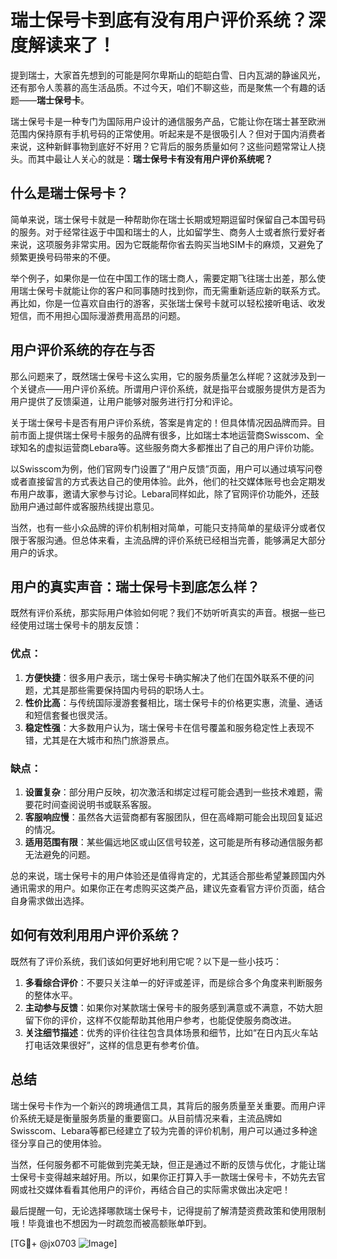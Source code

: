 # 瑞士保号卡到底有没有用户评价系统？深度解读来了！

提到瑞士，大家首先想到的可能是阿尔卑斯山的皑皑白雪、日内瓦湖的静谧风光，还有那令人羡慕的高生活品质。不过今天，咱们不聊这些，而是聚焦一个有趣的话题——**瑞士保号卡**。

瑞士保号卡是一种专门为国际用户设计的通信服务产品，它能让你在瑞士甚至欧洲范围内保持原有手机号码的正常使用。听起来是不是很吸引人？但对于国内消费者来说，这种新鲜事物到底好不好用？它背后的服务质量如何？这些问题常常让人挠头。而其中最让人关心的就是：**瑞士保号卡有没有用户评价系统呢？**

## 什么是瑞士保号卡？

简单来说，瑞士保号卡就是一种帮助你在瑞士长期或短期逗留时保留自己本国号码的服务。对于经常往返于中国和瑞士的人，比如留学生、商务人士或者旅行爱好者来说，这项服务非常实用。因为它既能帮你省去购买当地SIM卡的麻烦，又避免了频繁更换号码带来的不便。

举个例子，如果你是一位在中国工作的瑞士商人，需要定期飞往瑞士出差，那么使用瑞士保号卡就能让你的客户和同事随时找到你，而无需重新适应新的联系方式。再比如，你是一位喜欢自由行的游客，买张瑞士保号卡就可以轻松接听电话、收发短信，而不用担心国际漫游费用高昂的问题。

## 用户评价系统的存在与否

那么问题来了，既然瑞士保号卡这么实用，它的服务质量怎么样呢？这就涉及到一个关键点——用户评价系统。所谓用户评价系统，就是指平台或服务提供方是否为用户提供了反馈渠道，让用户能够对服务进行打分和评论。

关于瑞士保号卡是否有用户评价系统，答案是肯定的！但具体情况因品牌而异。目前市面上提供瑞士保号卡服务的品牌有很多，比如瑞士本地运营商Swisscom、全球知名的虚拟运营商Lebara等。这些服务商大多都推出了自己的用户评价功能。

以Swisscom为例，他们官网专门设置了“用户反馈”页面，用户可以通过填写问卷或者直接留言的方式表达自己的使用体验。此外，他们的社交媒体账号也会定期发布用户故事，邀请大家参与讨论。Lebara同样如此，除了官网评价功能外，还鼓励用户通过邮件或客服热线提出意见。

当然，也有一些小众品牌的评价机制相对简单，可能只支持简单的星级评分或者仅限于客服沟通。但总体来看，主流品牌的评价系统已经相当完善，能够满足大部分用户的诉求。

## 用户的真实声音：瑞士保号卡到底怎么样？

既然有评价系统，那实际用户体验如何呢？我们不妨听听真实的声音。根据一些已经使用过瑞士保号卡的朋友反馈：

### 优点：
1. **方便快捷**：很多用户表示，瑞士保号卡确实解决了他们在国外联系不便的问题，尤其是那些需要保持国内号码的职场人士。
2. **性价比高**：与传统国际漫游套餐相比，瑞士保号卡的价格更实惠，流量、通话和短信套餐也很灵活。
3. **稳定性强**：大多数用户认为，瑞士保号卡在信号覆盖和服务稳定性上表现不错，尤其是在大城市和热门旅游景点。

### 缺点：
1. **设置复杂**：部分用户反映，初次激活和绑定过程可能会遇到一些技术难题，需要花时间查阅说明书或联系客服。
2. **客服响应慢**：虽然各大运营商都有客服团队，但在高峰期可能会出现回复延迟的情况。
3. **适用范围有限**：某些偏远地区或山区信号较差，这可能是所有移动通信服务都无法避免的问题。

总的来说，瑞士保号卡的用户体验还是值得肯定的，尤其适合那些希望兼顾国内外通讯需求的用户。如果你正在考虑购买这类产品，建议先查看官方评价页面，结合自身需求做出选择。

## 如何有效利用用户评价系统？

既然有了评价系统，我们该如何更好地利用它呢？以下是一些小技巧：

1. **多看综合评价**：不要只关注单一的好评或差评，而是综合多个角度来判断服务的整体水平。
2. **主动参与反馈**：如果你对某款瑞士保号卡的服务感到满意或不满意，不妨大胆留下你的评价，这样不仅能帮助其他用户参考，也能促使服务商改进。
3. **关注细节描述**：优秀的评价往往包含具体场景和细节，比如“在日内瓦火车站打电话效果很好”，这样的信息更有参考价值。

## 总结

瑞士保号卡作为一个新兴的跨境通信工具，其背后的服务质量至关重要。而用户评价系统无疑是衡量服务质量的重要窗口。从目前情况来看，主流品牌如Swisscom、Lebara等都已经建立了较为完善的评价机制，用户可以通过多种途径分享自己的使用体验。

当然，任何服务都不可能做到完美无缺，但正是通过不断的反馈与优化，才能让瑞士保号卡变得越来越好用。所以，如果你正打算入手一款瑞士保号卡，不妨先去官网或社交媒体看看其他用户的评价，再结合自己的实际需求做出决定吧！

最后提醒一句，无论选择哪款瑞士保号卡，记得提前了解清楚资费政策和使用限制哦！毕竟谁也不想因为一时疏忽而被高额账单吓到。

[TG💪+ @jx0703 ![Image](https://github.com/user-attachments/assets/dbca1d08-cadb-493c-b0ec-ad6f7a83f270)]